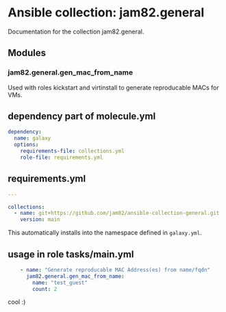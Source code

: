 # Ansible collection: jam82.general

Documentation for the collection jam82.general.

## Modules

### jam82.general.gen_mac_from_name

Used with roles kickstart and virtinstall to generate reproducable MACs for VMs.

## dependency part of molecule.yml

```yaml
dependency:
  name: galaxy
  options:
    requirements-file: collections.yml
    role-file: requirements.yml
```

## requirements.yml

```yaml
---

collections:
  - name: git+https://github.com/jam82/ansible-collection-general.git
    version: main
```

This automatically installs into the namespace defined in `galaxy.yml`.

## usage in role tasks/main.yml

```yaml
    - name: "Generate reproducable MAC Address(es) from name/fqdn"
      jam82.general.gen_mac_from_name:
        name: "test_guest"
        count: 2
```

cool :)
